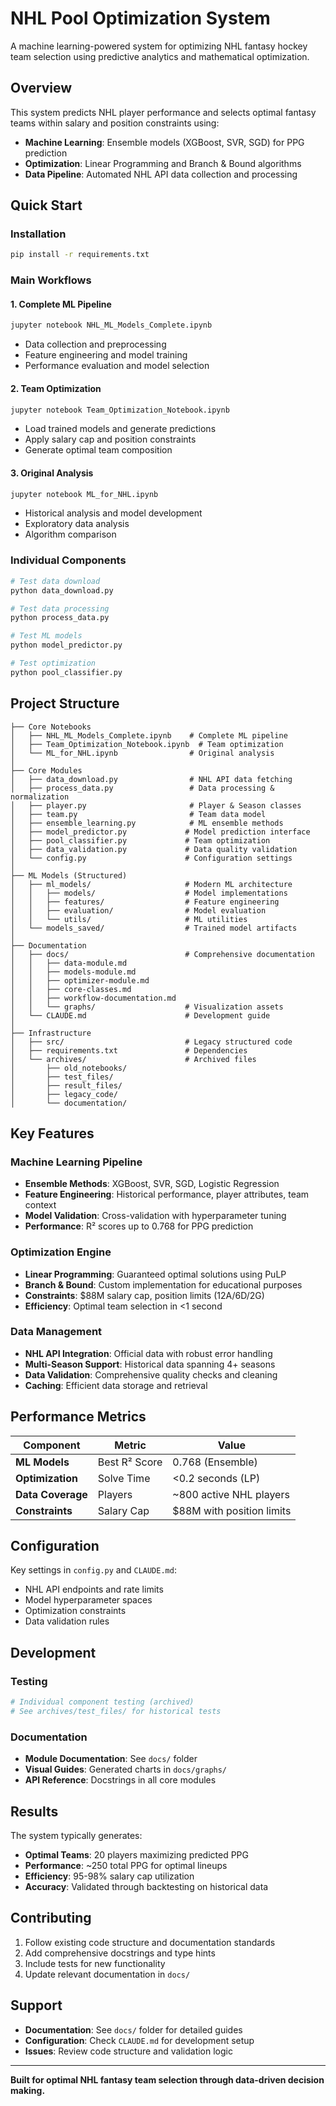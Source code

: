 # NHL Pool Optimization System

A machine learning-powered system for optimizing NHL fantasy hockey team selection using predictive analytics and mathematical optimization.

## Overview

This system predicts NHL player performance and selects optimal fantasy teams within salary and position constraints using:
- **Machine Learning**: Ensemble models (XGBoost, SVR, SGD) for PPG prediction
- **Optimization**: Linear Programming and Branch & Bound algorithms
- **Data Pipeline**: Automated NHL API data collection and processing

## Quick Start

### Installation
```bash
pip install -r requirements.txt
```

### Main Workflows

#### 1. Complete ML Pipeline
```bash
jupyter notebook NHL_ML_Models_Complete.ipynb
```
- Data collection and preprocessing
- Feature engineering and model training
- Performance evaluation and model selection

#### 2. Team Optimization
```bash
jupyter notebook Team_Optimization_Notebook.ipynb
```
- Load trained models and generate predictions
- Apply salary cap and position constraints
- Generate optimal team composition

#### 3. Original Analysis
```bash
jupyter notebook ML_for_NHL.ipynb
```
- Historical analysis and model development
- Exploratory data analysis
- Algorithm comparison

### Individual Components
```bash
# Test data download
python data_download.py

# Test data processing
python process_data.py

# Test ML models
python model_predictor.py

# Test optimization
python pool_classifier.py
```

## Project Structure

```
├── Core Notebooks
│   ├── NHL_ML_Models_Complete.ipynb    # Complete ML pipeline
│   ├── Team_Optimization_Notebook.ipynb  # Team optimization
│   └── ML_for_NHL.ipynb                # Original analysis
│
├── Core Modules
│   ├── data_download.py                # NHL API data fetching
│   ├── process_data.py                 # Data processing & normalization
│   ├── player.py                       # Player & Season classes
│   ├── team.py                         # Team data model
│   ├── ensemble_learning.py            # ML ensemble methods
│   ├── model_predictor.py             # Model prediction interface
│   ├── pool_classifier.py             # Team optimization
│   ├── data_validation.py             # Data quality validation
│   └── config.py                      # Configuration settings
│
├── ML Models (Structured)
│   ├── ml_models/                     # Modern ML architecture
│   │   ├── models/                    # Model implementations
│   │   ├── features/                  # Feature engineering
│   │   ├── evaluation/                # Model evaluation
│   │   └── utils/                     # ML utilities
│   └── models_saved/                  # Trained model artifacts
│
├── Documentation
│   ├── docs/                          # Comprehensive documentation
│   │   ├── data-module.md
│   │   ├── models-module.md
│   │   ├── optimizer-module.md
│   │   ├── core-classes.md
│   │   ├── workflow-documentation.md
│   │   └── graphs/                    # Visualization assets
│   └── CLAUDE.md                      # Development guide
│
├── Infrastructure
│   ├── src/                           # Legacy structured code
│   ├── requirements.txt               # Dependencies
│   └── archives/                      # Archived files
│       ├── old_notebooks/
│       ├── test_files/
│       ├── result_files/
│       ├── legacy_code/
│       └── documentation/
```

## Key Features

### Machine Learning Pipeline
- **Ensemble Methods**: XGBoost, SVR, SGD, Logistic Regression
- **Feature Engineering**: Historical performance, player attributes, team context
- **Model Validation**: Cross-validation with hyperparameter tuning
- **Performance**: R² scores up to 0.768 for PPG prediction

### Optimization Engine
- **Linear Programming**: Guaranteed optimal solutions using PuLP
- **Branch & Bound**: Custom implementation for educational purposes
- **Constraints**: $88M salary cap, position limits (12A/6D/2G)
- **Efficiency**: Optimal team selection in <1 second

### Data Management
- **NHL API Integration**: Official data with robust error handling
- **Multi-Season Support**: Historical data spanning 4+ seasons
- **Data Validation**: Comprehensive quality checks and cleaning
- **Caching**: Efficient data storage and retrieval

## Performance Metrics

| Component | Metric | Value |
|-----------|--------|-------|
| **ML Models** | Best R² Score | 0.768 (Ensemble) |
| **Optimization** | Solve Time | <0.2 seconds (LP) |
| **Data Coverage** | Players | ~800 active NHL players |
| **Constraints** | Salary Cap | $88M with position limits |

## Configuration

Key settings in `config.py` and `CLAUDE.md`:
- NHL API endpoints and rate limits
- Model hyperparameter spaces
- Optimization constraints
- Data validation rules

## Development

### Testing
```bash
# Individual component testing (archived)
# See archives/test_files/ for historical tests
```

### Documentation
- **Module Documentation**: See `docs/` folder
- **Visual Guides**: Generated charts in `docs/graphs/`
- **API Reference**: Docstrings in all core modules

## Results

The system typically generates:
- **Optimal Teams**: 20 players maximizing predicted PPG
- **Performance**: ~250 total PPG for optimal lineups
- **Efficiency**: 95-98% salary cap utilization
- **Accuracy**: Validated through backtesting on historical data

## Contributing

1. Follow existing code structure and documentation standards
2. Add comprehensive docstrings and type hints
3. Include tests for new functionality
4. Update relevant documentation in `docs/`

## Support

- **Documentation**: See `docs/` folder for detailed guides
- **Configuration**: Check `CLAUDE.md` for development setup
- **Issues**: Review code structure and validation logic

---

**Built for optimal NHL fantasy team selection through data-driven decision making.**